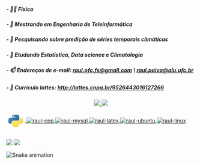 ##### - 👨‍🔬 Físico
##### - 🔭 Mestrando em Engenharia de Teleinformática
##### - 📖 Pesquisando sobre predição de séries temporais climáticas
##### - 🌱 Etudando Estatística, Data science e Climatologia
##### - 📫 Endereços de e-mail: raul.ofc.fs@gmail.com \ raul.paiva@alu.ufc.br
##### - 📄 Currículo lattes: http://lattes.cnpq.br/9526443016127266

<div align="center">
  <a href="https://github.com/Raul-rx7">
  <img height="150em" src="https://github-readme-stats.vercel.app/api?username=Raul-rx7&show_icons=true&theme=tokyonight&include_all_commits=true&count_private=true"/>
  <img height="150em" src="https://github-readme-stats.vercel.app/api/top-langs/?username=Raul-rx7&layout=compact&langs_count=7&theme=tokyonight"/>
</div>
  
<div style="display: inline_block"><br>
  <img align="center" alt="raul-Python" height="40" width="50" src="https://raw.githubusercontent.com/devicons/devicon/master/icons/python/python-original.svg">
  <img align="center" alt="raul-cpp" height="40" width="50" src="https://cdn.jsdelivr.net/gh/devicons/devicon/icons/cplusplus/cplusplus-line.svg" />
  <img align="center" alt="raul-mysql" height="40" width="50" src="https://cdn.jsdelivr.net/gh/devicons/devicon/icons/mysql/mysql-plain.svg" />
  <img align="center" alt="raul-latex" height="40" width="50" src="https://cdn.jsdelivr.net/gh/devicons/devicon/icons/latex/latex-original.svg" />
  <img align="center" alt="raul-ubuntu" height="40" width="50" src="https://cdn.jsdelivr.net/gh/devicons/devicon/icons/ubuntu/ubuntu-plain.svg" />
  <img align="center" alt="raul-linux" height="40" width="50" src="https://cdn.jsdelivr.net/gh/devicons/devicon/icons/linux/linux-original.svg" />
  
</div>


  
##

<div>
  <a href = "mailto:raul.ofc.fs@gmail.com"><img src="https://img.shields.io/badge/-Gmail-%23333?style=for-the-badge&logo=gmail&logoColor=white" target="_blank"></a>
  <a href="https://www.linkedin.com/in/raul-victor-174a04201" target="_blank"><img src="https://img.shields.io/badge/-LinkedIn-%230077B5?style=for-the-badge&logo=linkedin&logoColor=white" target="_blank"></a>

  ![Snake animation](https://github.com/Raul-rx7/Raul-rx7/blob/output/github-contribution-grid-snake.svg)
  
</div>

 
